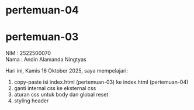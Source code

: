 # pertemuan-04
# pertemuan-03

NIM : 2522500070<br>
Nama : Andin Alamanda Ningtyas<br>

Hari ini, Kamis 16 Oktober 2025, saya mempelajari:
<ol>
  <li>copy-paste isi index.html (pertemuan-03) ke index.html (pertemuan-04)</li>
  <li>ganti internal css ke eksternal css</li>
  <li>aturan css untuk body dan global reset</li>
  <li>styling header</li>
</ol>